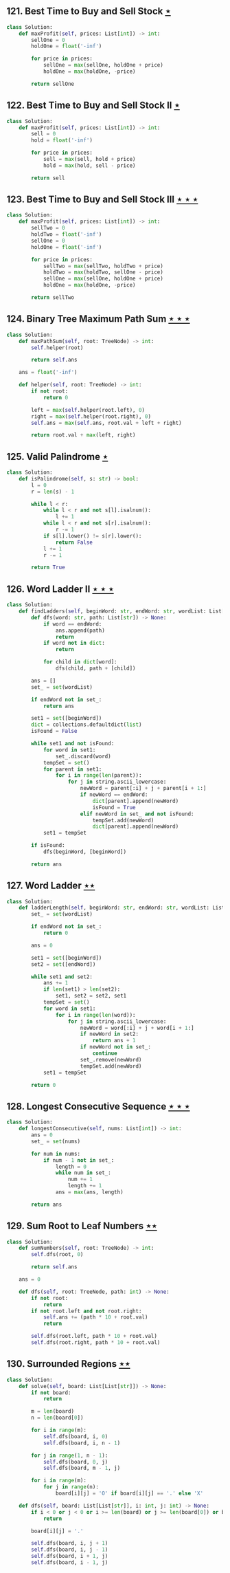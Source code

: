 ## 121. Best Time to Buy and Sell Stock [$\star$](https://leetcode.com/problems/best-time-to-buy-and-sell-stock)

```python
class Solution:
    def maxProfit(self, prices: List[int]) -> int:
        sellOne = 0
        holdOne = float('-inf')

        for price in prices:
            sellOne = max(sellOne, holdOne + price)
            holdOne = max(holdOne, -price)

        return sellOne
```

## 122. Best Time to Buy and Sell Stock II [$\star$](https://leetcode.com/problems/best-time-to-buy-and-sell-stock-ii)

```python
class Solution:
    def maxProfit(self, prices: List[int]) -> int:
        sell = 0
        hold = float('-inf')

        for price in prices:
            sell = max(sell, hold + price)
            hold = max(hold, sell - price)

        return sell
```

## 123. Best Time to Buy and Sell Stock III [$\star\star\star$](https://leetcode.com/problems/best-time-to-buy-and-sell-stock-iii)

```python
class Solution:
    def maxProfit(self, prices: List[int]) -> int:
        sellTwo = 0
        holdTwo = float('-inf')
        sellOne = 0
        holdOne = float('-inf')

        for price in prices:
            sellTwo = max(sellTwo, holdTwo + price)
            holdTwo = max(holdTwo, sellOne - price)
            sellOne = max(sellOne, holdOne + price)
            holdOne = max(holdOne, -price)

        return sellTwo
```

## 124. Binary Tree Maximum Path Sum [$\star\star\star$](https://leetcode.com/problems/binary-tree-maximum-path-sum)

```python
class Solution:
    def maxPathSum(self, root: TreeNode) -> int:
        self.helper(root)

        return self.ans

    ans = float('-inf')

    def helper(self, root: TreeNode) -> int:
        if not root:
            return 0

        left = max(self.helper(root.left), 0)
        right = max(self.helper(root.right), 0)
        self.ans = max(self.ans, root.val + left + right)

        return root.val + max(left, right)
```

## 125. Valid Palindrome [$\star$](https://leetcode.com/problems/valid-palindrome)

```python
class Solution:
    def isPalindrome(self, s: str) -> bool:
        l = 0
        r = len(s) - 1

        while l < r:
            while l < r and not s[l].isalnum():
                l += 1
            while l < r and not s[r].isalnum():
                r -= 1
            if s[l].lower() != s[r].lower():
                return False
            l += 1
            r -= 1

        return True
```

## 126. Word Ladder II [$\star\star\star$](https://leetcode.com/problems/word-ladder-ii)

```python
class Solution:
    def findLadders(self, beginWord: str, endWord: str, wordList: List[str]) -> List[List[str]]:
        def dfs(word: str, path: List[str]) -> None:
            if word == endWord:
                ans.append(path)
                return
            if word not in dict:
                return

            for child in dict[word]:
                dfs(child, path + [child])

        ans = []
        set_ = set(wordList)

        if endWord not in set_:
            return ans

        set1 = set([beginWord])
        dict = collections.defaultdict(list)
        isFound = False

        while set1 and not isFound:
            for word in set1:
                set_.discard(word)
            tempSet = set()
            for parent in set1:
                for i in range(len(parent)):
                    for j in string.ascii_lowercase:
                        newWord = parent[:i] + j + parent[i + 1:]
                        if newWord == endWord:
                            dict[parent].append(newWord)
                            isFound = True
                        elif newWord in set_ and not isFound:
                            tempSet.add(newWord)
                            dict[parent].append(newWord)
            set1 = tempSet

        if isFound:
            dfs(beginWord, [beginWord])

        return ans
```

## 127. Word Ladder [$\star\star$](https://leetcode.com/problems/word-ladder)

```python
class Solution:
    def ladderLength(self, beginWord: str, endWord: str, wordList: List[str]) -> int:
        set_ = set(wordList)

        if endWord not in set_:
            return 0

        ans = 0

        set1 = set([beginWord])
        set2 = set([endWord])

        while set1 and set2:
            ans += 1
            if len(set1) > len(set2):
                set1, set2 = set2, set1
            tempSet = set()
            for word in set1:
                for i in range(len(word)):
                    for j in string.ascii_lowercase:
                        newWord = word[:i] + j + word[i + 1:]
                        if newWord in set2:
                            return ans + 1
                        if newWord not in set_:
                            continue
                        set_.remove(newWord)
                        tempSet.add(newWord)
            set1 = tempSet

        return 0
```

## 128. Longest Consecutive Sequence [$\star\star\star$](https://leetcode.com/problems/longest-consecutive-sequence)

```python
class Solution:
    def longestConsecutive(self, nums: List[int]) -> int:
        ans = 0
        set_ = set(nums)

        for num in nums:
            if num - 1 not in set_:
                length = 0
                while num in set_:
                    num += 1
                    length += 1
                ans = max(ans, length)

        return ans
```

## 129. Sum Root to Leaf Numbers [$\star\star$](https://leetcode.com/problems/sum-root-to-leaf-numbers)

```python
class Solution:
    def sumNumbers(self, root: TreeNode) -> int:
        self.dfs(root, 0)

        return self.ans

    ans = 0

    def dfs(self, root: TreeNode, path: int) -> None:
        if not root:
            return
        if not root.left and not root.right:
            self.ans += (path * 10 + root.val)
            return

        self.dfs(root.left, path * 10 + root.val)
        self.dfs(root.right, path * 10 + root.val)
```

## 130. Surrounded Regions [$\star\star$](https://leetcode.com/problems/surrounded-regions)

```python
class Solution:
    def solve(self, board: List[List[str]]) -> None:
        if not board:
            return

        m = len(board)
        n = len(board[0])

        for i in range(m):
            self.dfs(board, i, 0)
            self.dfs(board, i, n - 1)

        for j in range(1, n - 1):
            self.dfs(board, 0, j)
            self.dfs(board, m - 1, j)

        for i in range(m):
            for j in range(n):
                board[i][j] = 'O' if board[i][j] == '.' else 'X'

    def dfs(self, board: List[List[str]], i: int, j: int) -> None:
        if i < 0 or j < 0 or i >= len(board) or j >= len(board[0]) or board[i][j] != 'O':
            return

        board[i][j] = '.'

        self.dfs(board, i, j + 1)
        self.dfs(board, i, j - 1)
        self.dfs(board, i + 1, j)
        self.dfs(board, i - 1, j)
```
